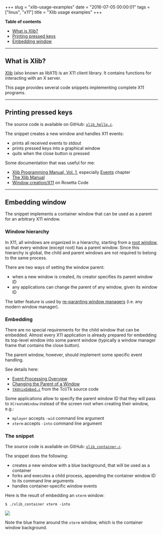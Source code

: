 +++
slug = "xlib-usage-examples"
date = "2016-07-05 00:00:01"
tags = ["linux", "x11"]
title = "Xlib usage examples"
+++

**Table of contents**

* [What is Xlib?](#what-is-xlib)
* [Printing pressed keys](#printing-pressed-keys)
* [Embedding window](#embedding-window)

---

## What is Xlib?

[Xlib](https://en.wikipedia.org/wiki/Xlib) (also known as libX11) is an X11 client library. It contains functions for interacting with an X server.

This page provides several code snippets implementing complete X11 programs.

---

## Printing pressed keys

The source code is available on GitHub: [`xlib_hello.c`](https://github.com/gavv/snippets/blob/master/xlib/xlib_hello.c).

The snippet creates a new window and handles X11 events:

* prints all received events to stdout
* prints pressed keys into a graphical window
* quits when the close button is pressed

Some documentation that was useful for me:

* [Xlib Programming Manual, Vol. 1](http://menehune.opt.wfu.edu/Kokua/Irix_6.5.21_doc_cd/usr/share/Insight/library/SGI_bookshelves/SGI_Developer/books/XLib_PG/sgi_html/index.html), especially [Events](http://menehune.opt.wfu.edu/Kokua/Irix_6.5.21_doc_cd/usr/share/Insight/library/SGI_bookshelves/SGI_Developer/books/XLib_PG/sgi_html/ch08.html) chapter
* [The Xlib Manual](https://tronche.com/gui/x/xlib/)
* [Window creation/X11](http://rosettacode.org/wiki/Window_creation/X11) on Rosetta Code

---

## Embedding window

The snippet implements a container window that can be used as a parent for an arbitrary X11 window.

### Window hierarchy

In X11, all windows are organized in a hierarchy, starting from a [root window](https://en.wikipedia.org/wiki/Root_window), so that every window (except root) has a parent window. Since this hierarchy is global, the child and parent windows are not required to belong to the same process.

There are two ways of setting the window parent:

* when a new window is created, its creator specifies its parent window ID
* any applications can change the parent of any window, given its window ID

The latter feature is used by [re-paranting window managers](https://en.wikipedia.org/wiki/Re-parenting_window_manager) (i.e. any modern window manager).

### Embedding

There are no special requirements for the child window that can be embedded. Almost every X11 application is already prepared for embedding its top-level window into some parent window (typically a window manager frame that contains the close button).

The parent window, however, should implement some specific event handling.

See details here:

* [Event Processing Overview](https://tronche.com/gui/x/xlib/events/processing-overview.html)
* [Changing the Parent of a Window](https://tronche.com/gui/x/xlib/window-and-session-manager/changing-window-parent.html)
* [`tkUnixEmbed.c`](https://github.com/tcltk/tk/blob/master/unix/tkUnixEmbed.c) from the Tcl/Tk source code

Some applications allow to specify the parent window ID that they will pass to `XCreateWindow` instead of the screen root when creating their window, e.g.:

* `mplayer` accepts `-wid` command line argument
* `xterm` accepts `-into` command line argument

### The snippet

The source code is available on GitHub: [`xlib_container.c`](https://github.com/gavv/snippets/blob/master/xlib/xlib_container.c).

The snippet does the following:

* creates a new window with a blue background, that will be used as a container
* forks and executes a child process, appending the container window ID to its command line arguments
* handles container-specific window events

Here is the result of embedding an `xterm` window:

```
$ ./xlib_container xterm -into
```

![](/articles/xlib-usage-examples/embedded_xterm.png)

Note the blue frame around the `xterm` window, which is the container window background.
